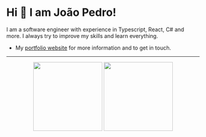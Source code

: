 # Hi 👋 I am João Pedro! 
I am a software engineer with experience in Typescript, React, C# and more. I always try to improve my skills and learn everything.

- My [portfolio website](https://jpedrdo.github.io/Portfolio/) for more information and to get in touch.

---

<p align="center">
  <img loading="lazy" height="180em" src="https://github-readme-stats.vercel.app/api?username=Jpedrdo&show_icons=true&theme=dracula&include_all_commits=true&count_private=true&border_radius=10px"/>
  <img loading="lazy" height="180em" src="https://github-readme-stats.vercel.app/api/top-langs/?username=Jpedrdo&layout=compact&langs_count=7&theme=dracula&border_radius=10px" />
</p>
